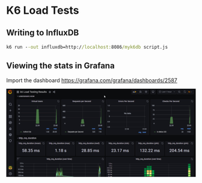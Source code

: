 # K6 Load Tests

## Writing to InfluxDB

``` cmd
k6 run --out influxdb=http://localhost:8086/myk6db script.js
```

## Viewing the stats in Grafana

Import the dashboard https://grafana.com/grafana/dashboards/2587

![K6 Grafana Dashboard Screenshot](assets/K6_Grafana.png)